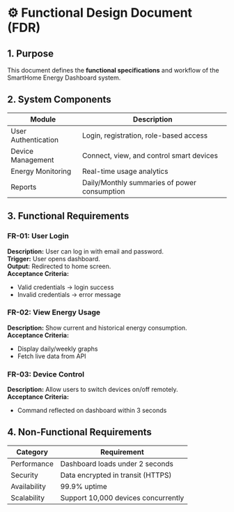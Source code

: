 # ⚙️ Functional Design Document (FDR)

## 1. Purpose
This document defines the **functional specifications** and workflow of the SmartHome Energy Dashboard system.

## 2. System Components
| Module | Description |
|---------|-------------|
| User Authentication | Login, registration, role-based access |
| Device Management | Connect, view, and control smart devices |
| Energy Monitoring | Real-time usage analytics |
| Reports | Daily/Monthly summaries of power consumption |

## 3. Functional Requirements

### FR-01: User Login
**Description:** User can log in with email and password.  
**Trigger:** User opens dashboard.  
**Output:** Redirected to home screen.  
**Acceptance Criteria:**
- Valid credentials → login success
- Invalid credentials → error message

### FR-02: View Energy Usage
**Description:** Show current and historical energy consumption.  
**Acceptance Criteria:**
- Display daily/weekly graphs
- Fetch live data from API

### FR-03: Device Control
**Description:** Allow users to switch devices on/off remotely.  
**Acceptance Criteria:**
- Command reflected on dashboard within 3 seconds

## 4. Non-Functional Requirements
| Category | Requirement |
|-----------|--------------|
| Performance | Dashboard loads under 2 seconds |
| Security | Data encrypted in transit (HTTPS) |
| Availability | 99.9% uptime |
| Scalability | Support 10,000 devices concurrently |

